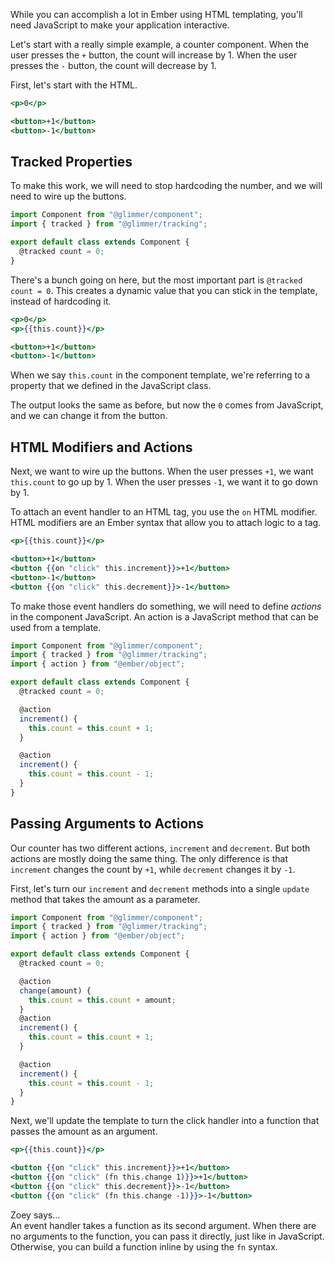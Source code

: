 While you can accomplish a lot in Ember using HTML templating, you'll need JavaScript to make your application interactive.

Let's start with a really simple example, a counter component. When the user presses the `+` button, the count will increase by 1. When the user presses the `-` button, the count will decrease by 1.

First, let's start with the HTML.

```handlebars {data-filename="app/components/counter.hbs"}
<p>0</p>

<button>+1</button>
<button>-1</button>
```

## Tracked Properties

To make this work, we will need to stop hardcoding the number, and we will need to wire up the buttons.

```js {data-filename="app/components/counter.js"}
import Component from "@glimmer/component";
import { tracked } from "@glimmer/tracking";

export default class extends Component {
  @tracked count = 0;
}
```

There's a bunch going on here, but the most important part is `@tracked count = 0`. This creates a dynamic value that you can stick in the template, instead of hardcoding it.

```handlebars {data-filename="app/components/counter.hbs" data-diff="-1,+2"}
<p>0</p>
<p>{{this.count}}</p>

<button>+1</button>
<button>-1</button>
```

When we say `this.count` in the component template, we're referring to a property that we defined in the JavaScript class.

The output looks the same as before, but now the `0` comes from JavaScript, and we can change it from the button.

## HTML Modifiers and Actions

Next, we want to wire up the buttons. When the user presses `+1`, we want `this.count` to go up by 1. When the user presses `-1`, we want it to go down by 1.

To attach an event handler to an HTML tag, you use the `on` HTML modifier. HTML modifiers are an Ember syntax that allow you to attach logic to a tag.

```handlebars {data-filename="app/components/counter.hbs" data-diff="-3,+4,-5,+6"}
<p>{{this.count}}</p>

<button>+1</button>
<button {{on "click" this.increment}}>+1</button>
<button>-1</button>
<button {{on "click" this.decrement}}>-1</button>
```

To make those event handlers do something, we will need to define _actions_ in the component JavaScript. An action is a JavaScript method that can be used from a template.

```js {data-filename="app/components/counter.js" data-diff="+3,+8,+9,+10,+11,+13,+14,+15,+16"}
import Component from "@glimmer/component";
import { tracked } from "@glimmer/tracking";
import { action } from "@ember/object";

export default class extends Component {
  @tracked count = 0;

  @action
  increment() {
    this.count = this.count + 1;
  }

  @action
  increment() {
    this.count = this.count - 1;
  }
}
```

## Passing Arguments to Actions

Our counter has two different actions, `increment` and `decrement`. But both actions are mostly doing the same thing. The only difference is that `increment` changes the count by `+1`, while `decrement` changes it by `-1`.

First, let's turn our `increment` and `decrement` methods into a single `update` method that takes the amount as a parameter.

```js {data-filename="app/components/counter.js" data-diff="+8,+9,+10,+11,-12,-13,-14,-15,-17,-18,-19,-20"}
import Component from "@glimmer/component";
import { tracked } from "@glimmer/tracking";
import { action } from "@ember/object";

export default class extends Component {
  @tracked count = 0;

  @action
  change(amount) {
    this.count = this.count + amount;
  }
  @action
  increment() {
    this.count = this.count + 1;
  }

  @action
  increment() {
    this.count = this.count - 1;
  }
}
```

Next, we'll update the template to turn the click handler into a function that passes the amount as an argument.

```handlebars {data-filename="app/components/counter.hbs" data-diff="-3,+4,-5,+6"}
<p>{{this.count}}</p>

<button {{on "click" this.increment}}>+1</button>
<button {{on "click" (fn this.change 1)}}>+1</button>
<button {{on "click" this.decrement}}>-1</button>
<button {{on "click" (fn this.change -1)}}>-1</button>
```

<div class="cta">
  <div class="cta-note">
    <div class="cta-note-body">
      <div class="cta-note-heading">Zoey says...</div>
      <div class="cta-note-message">
        An event handler takes a function as its second argument. When there are no arguments to the
        function, you can pass it directly, just like in JavaScript. Otherwise, you can build a
        function inline by using the <code>fn</code> syntax.        
      </div>
    </div>
    <img src="/images/mascots/zoey.png" role="presentation" alt="">
  </div>
</div>
